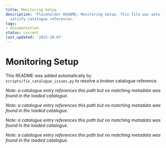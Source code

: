 ```yaml
---
title: Monitoring Setup
description: 'Placeholder README: Monitoring Setup. This file was auto-generated to
  satisfy catalogue references.'
tags:
- documentation
status: current
last_updated: '2025-10-07'
---
```


# Monitoring Setup

This README was added automatically by `scripts/fix_catalogue_issues.py` to resolve a broken catalogue reference.


*Note: a catalogue entry references this path but no matching metadata was found in the loaded catalogue.*



*Note: a catalogue entry references this path but no matching metadata was found in the loaded catalogue.*



*Note: a catalogue entry references this path but no matching metadata was found in the loaded catalogue.*



*Note: a catalogue entry references this path but no matching metadata was found in the loaded catalogue.*
